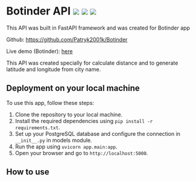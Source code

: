 
# Botinder API ![](https://img.shields.io/badge/Python-3776AB?style=for-the-badge&logo=python&logoColor=white) ![](https://img.shields.io/badge/Postgresql-07405E?style=for-the-badge&logo=postgresql&logoColor=white) ![](https://img.shields.io/badge/Fastapi-07405E?style=for-the-badge&logo=fastapi&logoColor=white)
This API was built in FastAPI framework and was created for Botinder app

Github: https://github.com/Patryk2001k/Botinder

Live demo (Botinder): [here](https://botinder.onrender.com/home)

This API was created specially for calculate distance and to generate latitude and longitude from city name.

## Deployment on your local machine

To use this app, follow these steps:
1. Clone the repository to your local machine.
2. Install the required dependencies using `pip install -r requirements.txt`.
3. Set up your PostgreSQL database and configure the connection in `__init__.py` in models module.
4. Run the app using `uvicorn app.main:app`.
5. Open your browser and go to `http://localhost:5000`.

## How to use

